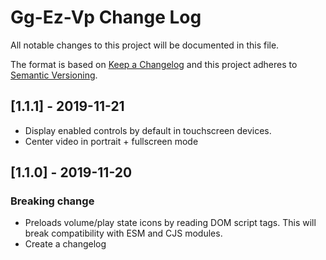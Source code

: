 # Gg-Ez-Vp Change Log

All notable changes to this project will be documented in this file.

The format is based on [Keep a Changelog](http://keepachangelog.com/) and this project adheres to [Semantic Versioning](http://semver.org/).

## [1.1.1] - 2019-11-21
- Display enabled controls by default in touchscreen devices.
- Center video in portrait + fullscreen mode

## [1.1.0] - 2019-11-20
### Breaking change
- Preloads volume/play state icons by reading DOM script tags. This will break compatibility with ESM and CJS modules.
- Create a changelog
